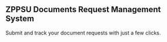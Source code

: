 ## ZPPSU Documents Request Management System

Submit and track your document requests with just a few clicks.
